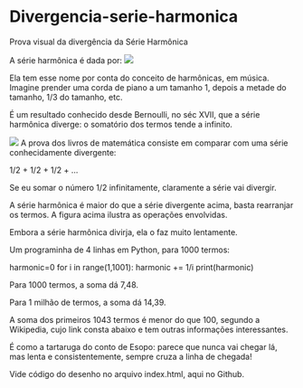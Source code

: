 # Divergencia-serie-harmonica
Prova visual da divergência da Série Harmônica

A série harmônica é dada por:
![](https://ideiasesquecidas.files.wordpress.com/2021/10/formula-harmonic.png)

Ela tem esse nome por conta do conceito de harmônicas, em música. Imagine prender uma corda de piano a um tamanho 1, depois a metade do tamanho, 1/3 do tamanho, etc.

É um resultado conhecido desde Bernoulli, no séc XVII, que a série harmônica diverge: o somatório dos termos tende a infinito.

![](https://ideiasesquecidas.files.wordpress.com/2021/10/provavisualdivserieharmonica.png)
A prova dos livros de matemática consiste em comparar com uma série conhecidamente divergente:

1/2 + 1/2 + 1/2 + …

Se eu somar o número 1/2 infinitamente, claramente a série vai divergir.

A série harmônica é maior do que a série divergente acima, basta rearranjar os termos. A figura acima ilustra as operações envolvidas.

Embora a série harmônica divirja, ela o faz muito lentamente.

Um programinha de 4 linhas em Python, para 1000 termos:

harmonic=0
for i in range(1,1001):
 harmonic += 1/i
print(harmonic)

Para 1000 termos, a soma dá 7,48.

Para 1 milhão de termos, a soma dá 14,39.

A soma dos primeiros 1043 termos é menor do que 100, segundo a Wikipedia, cujo link consta abaixo e tem outras informações interessantes.

É como a tartaruga do conto de Esopo: parece que nunca vai chegar lá, mas lenta e consistentemente, sempre cruza a linha de chegada!


Vide código do desenho no arquivo index.html, aqui no Github.

